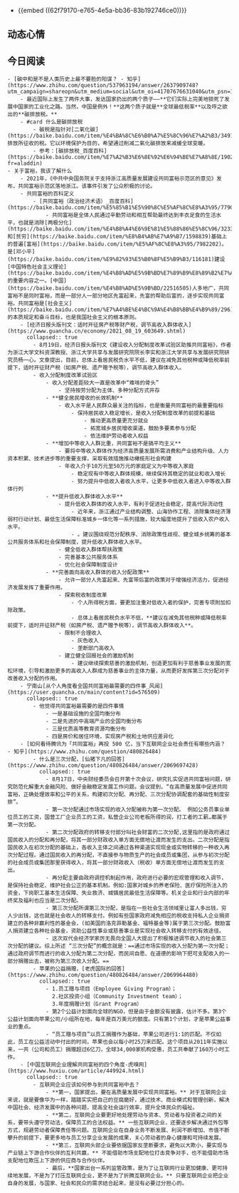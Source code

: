 - {{embed ((62f79170-e765-4e5a-bb36-83b192746ce0))}}
## 动态心情
## 今日阅读
	- [碳中和是不是人类历史上最不要脸的阳谋？ - 知乎](https://www.zhihu.com/question/537963194/answer/2637909748?utm_campaign=shareopn&utm_medium=social&utm_oi=41707676631040&utm_psn=1545805453514485760&utm_source=wechat_session)
		- 最近国际上发生了两件大事，发达国家扔出的两个质子——**它们实际上完美地锁死了发展中国家的工业化之路。当然，中国是例外！**这两个质子就是**全球最低税率**以及呼之欲出的**碳排放税。**
		- #card 什么是碳排放税
			- 碳税是指针对[二氧化碳](https://baike.baidu.com/item/%E4%BA%8C%E6%B0%A7%E5%8C%96%E7%A2%B3/349143)排放所征收的税。它以环境保护为目的，希望通过削减二氧化碳排放来减缓全球变暖。
			- 参考：[碳排放税_百度百科](https://baike.baidu.com/item/%E7%A2%B3%E6%8E%92%E6%94%BE%E7%A8%8E/1902377?fr=aladdin)
	- 关于富裕，我该了解什么
		- 2021年，《中共中央国务院关于支持浙江高质量发展建设共同富裕示范区的意见》发布，共同富裕示范区落地浙江。该事件引发了公众积极的讨论。
		- 共同富裕的百科定义
			- [共同富裕（政治经济术语）_百度百科](https://baike.baidu.com/item/%E5%85%B1%E5%90%8C%E5%AF%8C%E8%A3%95/7790098)
				- 共同富裕是全体人民通过辛勤劳动和相互帮助最终达到丰衣足食的生活水平，也就是消除[两极分化](https://baike.baidu.com/item/%E4%B8%A4%E6%9E%81%E5%88%86%E5%8C%96/3233374)和[贫穷](https://baike.baidu.com/item/%E8%B4%AB%E7%A9%B7/1598839)基础上的普遍[富裕](https://baike.baidu.com/item/%E5%AF%8C%E8%A3%95/7982202)。是[邓小平](https://baike.baidu.com/item/%E9%82%93%E5%B0%8F%E5%B9%B3/116181)建设[中国特色社会主义理论](https://baike.baidu.com/item/%E4%B8%AD%E5%9B%BD%E7%89%B9%E8%89%B2%E7%A4%BE%E4%BC%9A%E4%B8%BB%E4%B9%89%E7%90%86%E8%AE%BA/2762288)的重要内容之一。[中国](https://baike.baidu.com/item/%E4%B8%AD%E5%9B%BD/22516505)人多地广，共同富裕不是同时富裕，而是一部分人一部分地区先富起来，先富的帮助后富的，逐步实现共同富裕。共同富裕是[社会主义](https://baike.baidu.com/item/%E7%A4%BE%E4%BC%9A%E4%B8%BB%E4%B9%89/296)的本质规定和奋斗目标，也是我国社会主义的根本原则。
		- [经济日报头版刊文：适时开征房产税等财产税，调节高收入群体收入](https://www.guancha.cn/economy/2021_08_19_603649.shtml)
		  collapsed:: true
			- 8月19日，经济日报头版刊文《建设收入分配制度改革试验区助推共同富裕》，作者为浙江大学文科资深教授、浙江大学共享与发展研究院院长李实和浙江大学共享与发展研究院研究员杨一心。文章提出，目前，总体上看居民税负水平不低，建议在减免其他税种或降低税率前提下，适时开征财产税（如房产税、遗产赠予税等），调节高收入群体收入。
			- 收入分配制度改革试验区
				- 收入分配差距较大一直是改革中“难啃的骨头”
					- 坚持按劳分配为主体、多种分配方式并存
				- **健全居民增收的长效机制**
					- 收入水平是人民群众最关注的指标，也是衡量共同富裕的最重要指标
						- 保持居民收入稳定增长，是收入分配制度改革的前提和基础
							- 推动更高质量更充分就业
							- 拓宽城乡居民增收渠道，鼓励多要素参与分配
							- 依法维护劳动者收入权益
				- **增加中等收入人群比重，共同富裕不是搞平均主义**
					- 要将中等收入群体作为经济高质量发展所需消费和产业结构升级、人力资本积累、技术进步等的重要支撑，采取有效措施推动橄榄形社会构建
					- 年收入介于10万元至50万元的家庭定义为中等收入家庭
						- 稳定现有中等收入群体规模，继续保持其稳定的就业和收入增长
						- 努力提升中低收入者收入水平，让更多中低收入者进入中等收入群体行列
				- **提升低收入群体收入水平**
					- 提升低收入群体的收入水平，有利于促进社会稳定，提高代际流动性
						- 近年来，浙江通过产业结构调整、山海协作工程、消除集体经济薄弱村行动计划、最低生活保障标准城乡一体化等一系列措施，较大幅度地提升了低收入农户收入水平。
						- 。建议围绕规范分配秩序、消除政策性歧视、健全城乡统筹的基本公共服务体系和社会保障制度，提升低收入群体收入水平。
					- 健全低收入群体帮扶政策
					- 完善基本公共服务体系
					- 优化社会保障制度设计
				- **完善面向高收入群体的收入分配政策**
					- 允许一部分人先富起来、先富带后富的政策对于增强经济活力，促进经济发展发挥了重要作用。
					- 探索税收制度改革
						- 个人所得税方面，要更加注重对低收入者的保护，完善专项附加扣除政策。
						- 总体上看居民税负水平不低，**建议在减免其他税种或降低税率前提下，适时开征财产税（如房产税、遗产赠予税等），调节高收入群体收入**。
					- 限制不合理收入
						- 灰色收入
						- 垄断部门高收入
					- 建立健全回报社会的激励机制
						- 建议继续探索慈善的激励机制，创造更加有利于慈善事业发展的宽松环境，引导和激励更多的高收入人群成为慈善事业的主体力量，从而更好发挥第三次分配对于改善收入分配的作用。
		- 宁南山[从个人角度看全国共同富裕最需要的四件事_风闻](https://user.guancha.cn/main/content?id=576509)
		  collapsed:: true
			- 他觉得共同富裕最需要的是四件事情
				- 一是基础设施的全国均衡分布
				- 二是先进的中高端产业的全国均衡分布
				- 三是优质高等教育资源均衡分布
				- 四是房价和居住环境，实现房产税和土地供应差异化
		- [如何看待腾讯为「共同富裕」再投 500 亿，当下互联网企业社会责任有哪些内涵？ - 知乎](https://www.zhihu.com/question/480826484)
			- 什么是三次分配，[仙猪下凡的回答](https://www.zhihu.com/question/480826484/answer/2069697428)
			  collapsed:: true
				- 8月17日，中央财经委员会召开第十次会议，研究扎实促进共同富裕问题，研究防范化解重大金融风险、做好金融稳定发展工作问题。会议提到，“在高质量发展中促进共同富裕，正确处理效率和公平的关系，构建初次分配、再分配、三次分配协调配套的基础性制度安排”。
				- 第一次分配通过市场实现的收入分配被称为第一次分配。 例如公务员事业单位员工的工资，国营工厂企业员工的工资，私营企业公司老板所得的润，打工者的工薪…都属于第一次分配。
				- 第二次分配政府的转移支付部分叫社会财富的二次分配,这里指的是政府通过国民收入的分配和再分配，将其一部分财政收入单方面无偿地让渡而发生的支出。二次分配是指国民收入在初次分配的基础上，各收入主体之间通过各种渠道实现现金或实物转移的一种收入再次分配过程。通过国民收入的再分配，不直接参与物质生产的社会成员或集团，从参与初次分配的社会成员或集团那里获得收入，将其一部分财政收入（税收）单方面无偿地让渡而发生的支出。
				- 再分配主要由政府调控机制起作用，政府进行必要的宏观管理和收入调节，是保持社会稳定、维护社会公正的基本机制。例如:国家对城乡的养老保险、医疗保险所注入的资金，下岗职工基本生活保障、失业救济、城镇居民最低生活保障等。机关企业和行业内部的年终奖及福利也应当是二次分配。
				- 第三次分配所谓第三次分配，是指在一些社会生活领域里让富人多出钱，穷人少出钱，这也就是社会收人的转移支付。例如有些国家政府减免相应的税收支持私人企业捐资建立的各种非赢利性的基金会，(如美国的洛克菲勒基金、福特基金等)属于第三次分配。鼓励富人捐资建立各种社会基金，资助公益性事业或慈善事业是实现社会收入转移支付的有效途径。
				- 这次双代会经济学家厉无畏向全国人大提出了积极推进调节收入的社会第三次分配的建议。综上所述 “三次分配”的概念就是：==通过市场实现的收入分配为第一次分配；通过政府调节而进行的收入分配为第二次分配，而民间自愿、在道德的影响下把可支配收入的一部分捐赠出去，被称为第三次收入分配。==
			- 苹果的公益捐赠，[老虎国际的回答](https://www.zhihu.com/question/480826484/answer/2069964480)
			  collapsed:: true
				- 1.员工赠与项目（Employee Giving Program）；
				  2.社区投资小组（Community Investment team）；
				  3.年度捐赠计划（Grant Program）
				- 第2个公益计划面向全球的NGO，但是由于金额没有披露，估计不多。第3个公益计划面向苹果公司/小组所在地，每年是百万美元的额度。只有第1个计划，才是苹果公益事业的重点。
				- “员工赠与项目”以员工捐赠作为基础，苹果公司进行1:1的匹配。不仅如此，员工在公益活动中付出的时间，苹果也会以每小时25刀来匹配。这个项目从2011年实施以来，一共（公司和员工）捐赠超过6亿刀，全球34,000家机构受惠，员工共奉献了160万小时工作。
		- [中国互联网企业理解共同富裕的四个角度-虎嗅网](https://www.huxiu.com/article/449924.html)
		  collapsed:: true
			- 互联网企业应该如何参与到共同富裕中去？
				- **第一，国家提出，要在高质量发展中实现共同富裕。** 对于互联网企业来说，就是要像华为一样，踏踏实实把自己的豆腐磨好，通过技术、商业模式和管理创新，解决中国社会、经济发展中的各种问题，提高全社会运行效率，提升全体民众的福祉。
				- **第二，互联网企业要更好地处理劳动与资本、劳动者与投资者之间的关系，要带头遵守劳动法，保障员工的合法权益。** 一些互联网企业，还要逐步解决通过外包等方式，规避劳动者保障责任等问题。互联网企业在自身业务不断发展、利润不断增加、市值不断攀升的前提下，要更多地与员工分享企业发展的成果，关心劳动者的身心健康和可持续发展。
				- **第三，互联网头部企业要依据国家反垄断要求，避免以大欺小，要实现与产业链上下游合作伙伴的互利共赢，** 不能借助市场支配地位打击竞争对手，也不能借助市场支配地位欺压上下游的供应商与合作伙伴。
				- 最后，**国家出台一系列监管政策，是为了让互联网行业更加健康、更可持续地发展，不是为了打压互联网企业，更不是为了折腾互联网企业。** 只要互联网企业把企业自身的发展，与国家、社会和民众的需求结合起来，是没有必要过分担心的。